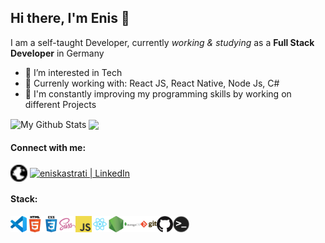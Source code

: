 ## Hi there, I'm Enis 👋 

I am a self-taught Developer,
currently _working & studying_ as a **Full Stack Developer** in Germany
- 🌱 I’m interested in Tech
- 👀 Currenly working with: React JS, React Native, Node Js, C#
- 🔭 I'm constantly improving my programming skills by working on different Projects


<img align="center"
    src="https://github-readme-stats.vercel.app/api?username=eniskastrati&count_private=true&show_icons=true&include_all_commits=true&theme=material-palenight"
    alt="My Github Stats" />
<img align="center"
    src="https://github-readme-stats.vercel.app/api/top-langs/?username=eniskastrati&langs_count=10&layout=compact&theme=material-palenight" />
</a>

#### Connect with me:

[<img align="center" alt="eniskastrati.com" width="27px" src="https://raw.githubusercontent.com/iconic/open-iconic/master/svg/globe.svg" />][website]
[<img align="center" alt="eniskastrati | LinkedIn" width="27px" src="https://cdn.jsdelivr.net/npm/simple-icons@v3/icons/linkedin.svg" />][linkedin]
#### Stack:
<img align="left" alt="Visual Studio Code" width="26px" src="https://raw.githubusercontent.com/github/explore/80688e429a7d4ef2fca1e82350fe8e3517d3494d/topics/visual-studio-code/visual-studio-code.png" />
<img align="left" alt="HTML5" width="26px" src="https://raw.githubusercontent.com/github/explore/80688e429a7d4ef2fca1e82350fe8e3517d3494d/topics/html/html.png" />
<img align="left" alt="CSS3" width="26px" src="https://raw.githubusercontent.com/github/explore/80688e429a7d4ef2fca1e82350fe8e3517d3494d/topics/css/css.png" />
<img align="left" alt="Sass" width="26px" src="https://raw.githubusercontent.com/github/explore/80688e429a7d4ef2fca1e82350fe8e3517d3494d/topics/sass/sass.png" />
<img align="left" alt="JavaScript" width="26px" src="https://raw.githubusercontent.com/github/explore/80688e429a7d4ef2fca1e82350fe8e3517d3494d/topics/javascript/javascript.png" />
<img align="left" alt="React" width="26px" src="https://raw.githubusercontent.com/github/explore/80688e429a7d4ef2fca1e82350fe8e3517d3494d/topics/react/react.png" />
<img align="left" alt="Node.js" width="26px" src="https://raw.githubusercontent.com/github/explore/80688e429a7d4ef2fca1e82350fe8e3517d3494d/topics/nodejs/nodejs.png" />
<img align="left" alt="MongoDB" width="26px" src="https://raw.githubusercontent.com/github/explore/80688e429a7d4ef2fca1e82350fe8e3517d3494d/topics/mongodb/mongodb.png" />
<img align="left" alt="Git" width="26px" src="https://raw.githubusercontent.com/github/explore/80688e429a7d4ef2fca1e82350fe8e3517d3494d/topics/git/git.png" />
<img align="left" alt="GitHub" width="26px" src="https://raw.githubusercontent.com/github/explore/78df643247d429f6cc873026c0622819ad797942/topics/github/github.png" />
<img align="left" alt="Terminal" width="26px" src="https://raw.githubusercontent.com/github/explore/80688e429a7d4ef2fca1e82350fe8e3517d3494d/topics/terminal/terminal.png" />

[website]: https://www.eniskastrati.de/
[linkedin]: https://www.linkedin.com/in/eniskastrati/

